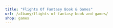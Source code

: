 ```yaml
---
title: "Flights Of Fantasy Book & Games"
url: /albany/flights-of-fantasy-book-and-games/
shop: games
---
```

